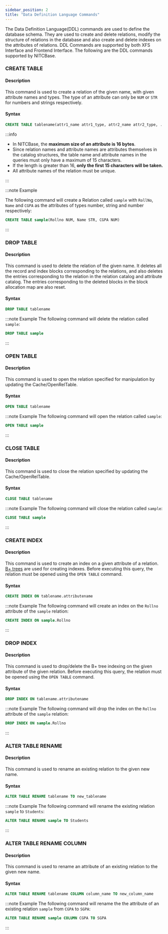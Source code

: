 ```yaml
---
sidebar_position: 2
title: "Data Definition Language Commands"
---
```


The Data Definition Language(DDL) commands are used to define the database schema. They are used to create and delete relations, modify the structure of relations in the database and also create and delete indexes on the attributes of relations. DDL Commands are supported by both XFS Interface and Frontend Interface. The following are the DDL commands supported by NITCBase.

### CREATE TABLE

#### Description

This command is used to create a relation of the given name, with given attribute names and types. The type of an attribute can only be `NUM` or `STR` for numbers and strings respectively.

#### Syntax

```sql
CREATE TABLE tablename(attr1_name attr1_type, attr2_name attr2_type, ... )
```

:::info

- In NITCBase, the **maximum size of an attribute is 16 bytes**.
- Since relation names and attribute names are attributes themselves in the catalog structures, the table name and attribute names in the queries must only have a maximum of 15 characters.
- If the length is greater than 16, **only the first 15 characters will be taken.**
- All attribute names of the relation must be unique.

:::

:::note Example

The following command will create a Relation called `sample` with `RollNo`, `Name` and `CGPA` as the attributes of types number, string and number respectively:

```sql
CREATE TABLE sample(Rollno NUM, Name STR, CGPA NUM)
```

:::

### DROP TABLE

#### Description

This command is used to delete the relation of the given name. It deletes all the record and index blocks corresponding to the relations, and also deletes the entries corresponding to the relation in the relation catalog and attribute catalog. The entries corresponding to the deleted blocks in the block allocation map are also reset.

#### Syntax

```sql
DROP TABLE tablename
```

:::note Example
The following command will delete the relation called `sample`:

```sql
DROP TABLE sample
```

:::

### OPEN TABLE

#### Description

This command is used to open the relation specified for manipulation by updating the Cache/OpenRelTable.

#### Syntax

```sql
OPEN TABLE tablename
```

:::note Example
The following command will open the relation called `sample`:

```sql
OPEN TABLE sample
```

:::

### CLOSE TABLE

#### Description

This command is used to close the relation specified by updating the Cache/OpenRelTable.

#### Syntax

```sql
CLOSE TABLE tablename
```

:::note Example
The following command will close the relation called `sample`:

```sql
CLOSE TABLE sample
```

:::

### CREATE INDEX

#### Description

This command is used to create an index on a given attribute of a relation. [B+ trees](https://nitcbase.github.io/design/Bplustreedetails.html) are used for creating indexes. Before executing this query, the relation must be opened using the `OPEN TABLE` command.

#### Syntax

```sql
CREATE INDEX ON tablename.attributename
```

:::note Example
The following command will create an index on the `Rollno` attribute of the `sample` relation:

```sql
CREATE INDEX ON sample.Rollno
```

:::

### DROP INDEX

#### Description

This command is used to drop/delete the B+ tree indexing on the given attribute of the given relation. Before executing this query, the relation must be opened using the `OPEN TABLE` command.

#### Syntax

```sql
DROP INDEX ON tablename.attributename
```

:::note Example
The following command will drop the index on the `Rollno` attribute of the `sample` relation:

```sql
DROP INDEX ON sample.Rollno
```

:::

### ALTER TABLE RENAME

#### Description

This command is used to rename an existing relation to the given new name.

#### Syntax

```sql
ALTER TABLE RENAME tablename TO new_tablename
```

:::note Example
The following command will rename the existing relation `sample` to `Students`:

```sql
ALTER TABLE RENAME sample TO Students
```

:::

### ALTER TABLE RENAME COLUMN

#### Description

This command is used to rename an attribute of an existing relation to the given new name.

#### Syntax

```sql
ALTER TABLE RENAME tablename COLUMN column_name TO new_column_name
```

:::note Example
The following command will rename the the attribute of an existing relation `sample` from `CGPA` to `SGPA`:

```sql
ALTER TABLE RENAME sample COLUMN CGPA TO SGPA
```

:::
